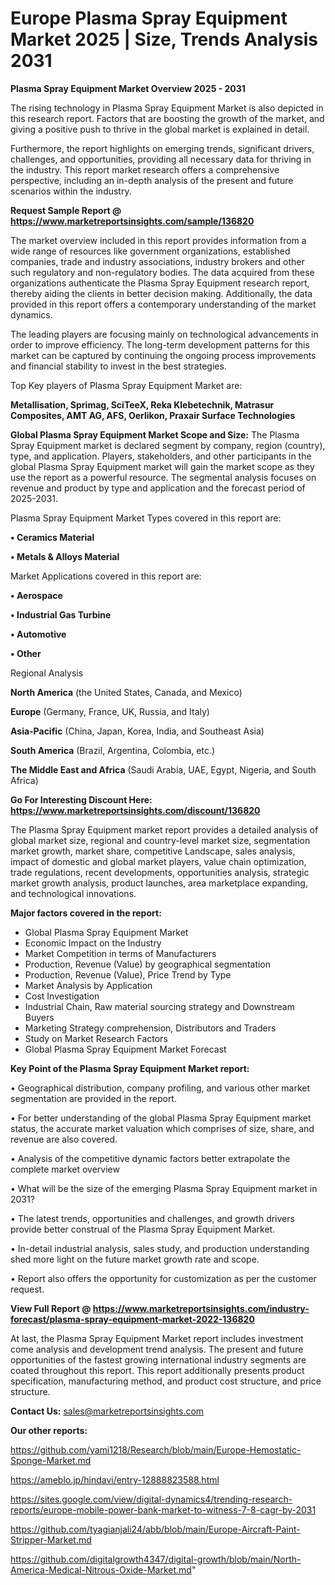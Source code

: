  # Europe Plasma Spray Equipment Market 2025 | Size, Trends Analysis 2031

<Strong> Plasma Spray Equipment Market Overview 2025 - 2031</strong>

The rising technology in Plasma Spray Equipment Market is also depicted in this research report. Factors that are boosting the growth of the market, and giving a positive push to thrive in the global market is explained in detail.

Furthermore, the report highlights on emerging trends, significant drivers, challenges, and opportunities, providing all necessary data for thriving in the industry. This report market research offers a comprehensive perspective, including an in-depth analysis of the present and future scenarios within the industry.

<strong>Request Sample Report @ <a href=https://www.marketreportsinsights.com/sample/136820>https://www.marketreportsinsights.com/sample/136820</a></strong>

The market overview included in this report provides information from a wide range of resources like government organizations, established companies, trade and industry associations, industry brokers and other such regulatory and non-regulatory bodies. The data acquired from these organizations authenticate the Plasma Spray Equipment research report, thereby aiding the clients in better decision making. Additionally, the data provided in this report offers a contemporary understanding of the market dynamics.

The leading players are focusing mainly on technological advancements in order to improve efficiency. The long-term development patterns for this market can be captured by continuing the ongoing process improvements and financial stability to invest in the best strategies.

Top Key players of Plasma Spray Equipment Market are:

<strong>Metallisation, Sprimag, SciTeeX, Reka Klebetechnik, Matrasur Composites, AMT AG, AFS, Oerlikon, Praxair Surface Technologies</strong>

<strong><b>Global Plasma Spray Equipment Market Scope and Size:</b></strong>
The Plasma Spray Equipment market is declared segment by company, region (country), type, and application. Players, stakeholders, and other participants in the global Plasma Spray Equipment market will gain the market scope as they use the report as a powerful resource. The segmental analysis focuses on revenue and product by type and application and the forecast period of 2025-2031.

Plasma Spray Equipment Market Types covered in this report are:

<strong>• Ceramics Material

• Metals & Alloys Material</strong>

Market Applications covered in this report are:

<strong>• Aerospace

• Industrial Gas Turbine

• Automotive

• Other</strong> 

Regional Analysis

<strong>North America</strong> (the United States, Canada, and Mexico)

<strong>Europe</strong> (Germany, France, UK, Russia, and Italy)

<strong>Asia-Pacific</strong> (China, Japan, Korea, India, and Southeast Asia)

<strong>South America</strong> (Brazil, Argentina, Colombia, etc.)

<strong>The Middle East and Africa</strong> (Saudi Arabia, UAE, Egypt, Nigeria, and South Africa)

<strong>Go For Interesting Discount Here: <a href=https://www.marketreportsinsights.com/discount/136820>https://www.marketreportsinsights.com/discount/136820</a></strong>

The Plasma Spray Equipment market report provides a detailed analysis of global market size, regional and country-level market size, segmentation market growth, market share, competitive Landscape, sales analysis, impact of domestic and global market players, value chain optimization, trade regulations, recent developments, opportunities analysis, strategic market growth analysis, product launches, area marketplace expanding, and technological innovations.

<strong><b>Major factors covered in the report:</b></strong>
<ul>
  <li>Global Plasma Spray Equipment Market </li>
  <li>Economic Impact on the Industry</li>
  <li>Market Competition in terms of Manufacturers</li>
  <li>Production, Revenue (Value) by geographical segmentation</li>
  <li>Production, Revenue (Value), Price Trend by Type</li>
  <li>Market Analysis by Application</li>
  <li>Cost Investigation</li>
  <li>Industrial Chain, Raw material sourcing strategy and Downstream Buyers</li>
  <li>Marketing Strategy comprehension, Distributors and Traders</li>
  <li>Study on Market Research Factors</li>
  <li>Global Plasma Spray Equipment Market Forecast</li>
</ul>

<strong><b>Key Point of the Plasma Spray Equipment Market report:</b></strong>

• Geographical distribution, company profiling, and various other market segmentation are provided in the report.

• For better understanding of the global Plasma Spray Equipment market status, the accurate market valuation which comprises of size, share, and revenue are also covered.

• Analysis of the competitive dynamic factors better extrapolate the complete market overview

• What will be the size of the emerging Plasma Spray Equipment market in 2031?

• The latest trends, opportunities and challenges, and growth drivers provide better construal of the Plasma Spray Equipment Market.

• In-detail industrial analysis, sales study, and production understanding shed more light on the future market growth rate and scope.

• Report also offers the opportunity for customization as per the customer request.

<strong><b>View Full Report @ <a href=https://www.marketreportsinsights.com/industry-forecast/plasma-spray-equipment-market-2022-136820>https://www.marketreportsinsights.com/industry-forecast/plasma-spray-equipment-market-2022-136820</a></b></strong>


At last, the Plasma Spray Equipment Market report includes investment come analysis and development trend analysis. The present and future opportunities of the fastest growing international industry segments are coated throughout this report. This report additionally presents product specification, manufacturing method, and product cost structure, and price structure.

<strong>Contact Us:</strong>
sales@marketreportsinsights.com

<strong>Our other reports:</strong>

<a href=https://github.com/yami1218/Research/blob/main/Europe-Hemostatic-Sponge-Market.md>https://github.com/yami1218/Research/blob/main/Europe-Hemostatic-Sponge-Market.md</a>

<a href=https://ameblo.jp/hindavi/entry-12888823588.html>https://ameblo.jp/hindavi/entry-12888823588.html</a>

<a href=https://sites.google.com/view/digital-dynamics4/trending-research-reports/europe-mobile-power-bank-market-to-witness-7-8-cagr-by-2031>https://sites.google.com/view/digital-dynamics4/trending-research-reports/europe-mobile-power-bank-market-to-witness-7-8-cagr-by-2031</a>

<a href=https://github.com/tyagianjali24/abb/blob/main/Europe-Aircraft-Paint-Stripper-Market.md>https://github.com/tyagianjali24/abb/blob/main/Europe-Aircraft-Paint-Stripper-Market.md</a>

<a href=https://github.com/digitalgrowth4347/digital-growth/blob/main/North-America-Medical-Nitrous-Oxide-Market.md>https://github.com/digitalgrowth4347/digital-growth/blob/main/North-America-Medical-Nitrous-Oxide-Market.md</a>"
